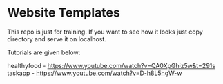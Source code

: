 # Website Templates

This repo is just for training. If you want to see how it looks just copy directory and serve it on localhost.


Tutorials are given below:

healthyfood - https://www.youtube.com/watch?v=QA0XpGhiz5w&t=291s
taskapp - https://www.youtube.com/watch?v=D-h8L5hgW-w
